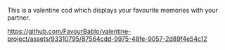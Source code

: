 This is a valentine cod which displays your favourite memories with your partner.




https://github.com/FavourBablo/valentine-project/assets/93310795/87564cdd-9975-48fe-9057-2d89f4e54c12


